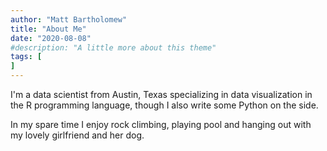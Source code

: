 ```yaml
---
author: "Matt Bartholomew"
title: "About Me"
date: "2020-08-08"
#description: "A little more about this theme"
tags: [
]
---
```


I'm a data scientist from Austin, Texas specializing in data visualization in the R programming language, though I also write some Python on the side. 

In my spare time I enjoy rock climbing, playing pool and hanging out with my lovely girlfriend and her dog. 

